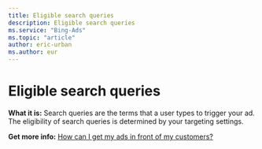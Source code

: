 ```yaml
---
title: Eligible search queries
description: Eligible search queries
ms.service: "Bing-Ads"
ms.topic: "article"
author: eric-urban
ms.author: eur
---
```


# Eligible search queries

**What it is:**     Search queries are the terms that a user types to trigger your ad. The eligibility of search queries is determined by your targeting settings.

**Get more info:**     [How can I get my ads in front of my customers?](../hlp_BA_CONC_Targeting.md)


